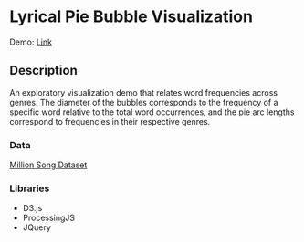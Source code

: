 # Lyrical Pie Bubble Visualization
Demo: <a href="https://anzuhakone.com/projects/lyrics/index.html">Link </a>
## Description 
An exploratory visualization demo that relates word frequencies across genres. 
The diameter of the bubbles corresponds to the frequency of a specific word relative to the total word occurrences, and the pie arc lengths correspond to frequencies in their respective genres.

### Data
<a href="https://labrosa.ee.columbia.edu/millionsong/"> Million Song Dataset </a>

### Libraries
<ul> 
  <li> D3.js </li>
  <li> ProcessingJS </li>
  <li> JQuery </li>
</ul>
